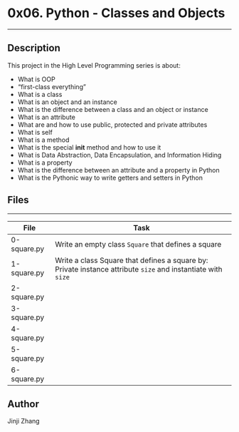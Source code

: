 # 0x06. Python - Classes and Objects

---
## Description
This project in the High Level Programming series is about:
* What is OOP
* “first-class everything”
* What is a class
* What is an object and an instance
* What is the difference between a class and an object or instance
* What is an attribute
* What are and how to use public, protected and private attributes
* What is self
* What is a method
* What is the special __init__ method and how to use it
* What is Data Abstraction, Data Encapsulation, and Information Hiding
* What is a property
* What is the difference between an attribute and a property in Python
* What is the Pythonic way to write getters and setters in Python


## Files
---
File|Task
---|---
0-square.py | Write an empty class `Square` that defines a square
1-square.py | Write a class Square that defines a square by: Private instance attribute `size` and instantiate with `size`
2-square.py | 
3-square.py | 
4-square.py | 
5-square.py |
6-square.py |


## Author
Jinji Zhang
